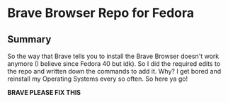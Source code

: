 # Brave Browser Repo for Fedora

## Summary
So the way that Brave tells you to install the Brave Browser doesn't work anymore (I believe since Fedora 40 but idk). So I did the required edits to the repo and written down the commands to add it.
Why? I get bored and reinstall my Operating Systems every so often. So here ya go!

**BRAVE PLEASE FIX THIS**

